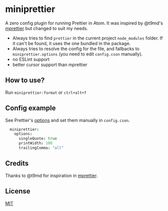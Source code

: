 # miniprettier

A zero config plugin for running Prettier in Atom. It was inspired by @t9md's [mprettier] but changed to suit my needs.

* Always tries to find `prettier` in the current project `node_modules` folder. If it can't be found, it uses the one bundled in the package.
* Always tries to resolve the config for the file, and fallbacks to `miniprettier.options` (you need to edit `config.cson` manually).
* no ESLint support
* better cursor support than mprettier

## How to use?

Run `miniprettier:format` or `ctrl+alt+f`

## Config example

See Prettier's [options](https://prettier.io/docs/en/options.html) and set them manually in `config.cson`.

```coffeescript
  miniprettier:
    options:
      singleQuote: true
      printWidth: 100
      trailingComma: "all"
```

## Credits

Thanks to @t9md for inspiration in [mprettier].

## License

[MIT](./License)

[mprettier]: https://github.com/t9md/atom-mprettier
